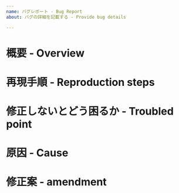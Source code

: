 ```yaml
---
name: バグレポート - Bug Report
about: バグの詳細を記載する - Provide bug details

---
```


# 概要 - Overview


# 再現手順 - Reproduction steps


# 修正しないとどう困るか - Troubled point


# 原因 - Cause


# 修正案 - amendment

